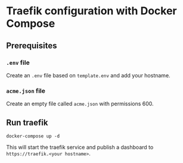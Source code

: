# Traefik configuration with Docker Compose

## Prerequisites

### `.env` file

Create an `.env` file based on `template.env` and add your hostname.

### `acme.json` file

Create an empty file called `acme.json` with permissions 600.

## Run traefik

```shell
docker-compose up -d
```

This will start the traefik service and publish a dashboard to `https://traefik.<your hostname>`.
